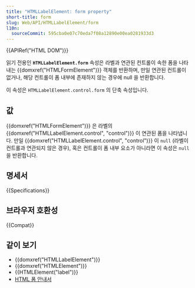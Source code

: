 ```yaml
---
title: "HTMLLabelElement: form property"
short-title: form
slug: Web/API/HTMLLabelElement/form
l10n:
  sourceCommit: 595cba0e07c70eda7f08a12890e00ea0281933d3
---
```


{{APIRef("HTML DOM")}}

읽기 전용인 **`HTMLLabelElement.form`** 속성은
라벨과 연관된 컨트롤이 속한 폼을 나타내는 {{domxref("HTMLFormElement")}} 객체를 반환하며,
만일 연관된 컨트롤이 없거나,
해당 컨트롤이 폼 내부에 존재하지 않는 경우에 null 을 반환합니다.

이 속성은 `HTMLLabelElement.control.form` 의 단축 속성입니다.

## 값

{{domxref("HTMLFormElement")}} 은 라벨의
{{domxref("HTMLLabelElement.control", "control")}} 이 연관된 폼을 나타냅니다. 만일
{{domxref("HTMLLabelElement.control", "control")}} 이 `null` (라벨이 컨트롤과 연관되지 않은 경우),
혹은 컨트롤이 폼 내부 요소가 아니라면 이 속성은 `null` 을 반환합니다.

## 명세서

{{Specifications}}

## 브라우저 호환성

{{Compat}}

## 같이 보기

- {{domxref("HTMLLabelElement")}}
- {{domxref("HTMLElement")}}
- {{HTMLElement("label")}}
- [HTML 폼 안내서](/ko/docs/Learn/Forms)
